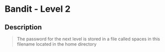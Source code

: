 # Bandit - Level 2

## Description
> The password for the next level is stored in a file called spaces in this filename located in the home directory
